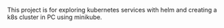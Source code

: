 This project is for exploring kubernetes services with helm and creating a k8s cluster in PC using minikube.

